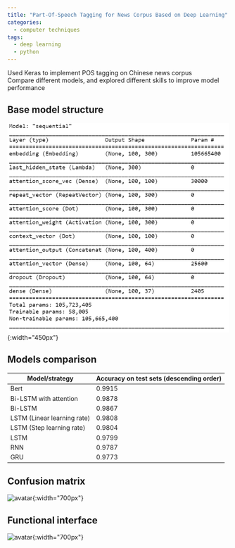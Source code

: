 ```yaml
---
title: "Part-Of-Speech Tagging for News Corpus Based on Deep Learning"
categories:
  - computer techniques
tags:
  - deep learning
  - python
---
```

Used Keras to implement POS tagging on Chinese news corpus  
Compare different models, and explored different skills to improve model performance

## Base model structure
![avatar](/assets/images/news_POS_tagging/1.png){:width="450px"}  

## Models comparison  

| Model/strategy | Accuracy on test sets (descending order) |
| --- | --- |
| Bert | 0.9915 |
| Bi-LSTM with attention | 0.9878 |
| Bi-LSTM | 0.9867 |
| LSTM (Linear learning rate) | 0.9808 |
| LSTM (Step learning rate) | 0.9804 |
| LSTM | 0.9799 |
| RNN | 0.9787 |
| GRU | 0.9773 |

## Confusion matrix
![avatar](/assets/images/news_POS_tagging/2.png){:width="700px"}  

## Functional interface
![avatar](/assets/images/news_POS_tagging/3.png){:width="700px"}  